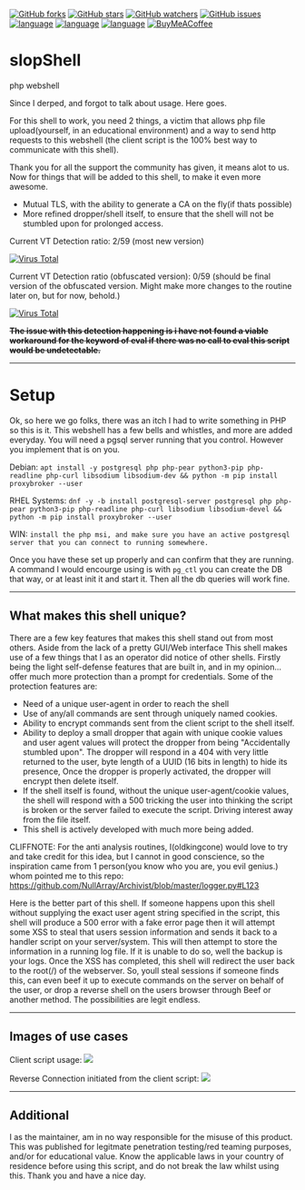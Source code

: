 [![GitHub forks](https://img.shields.io/github/forks/oldkingcone/slopShell?style=plastic)](https://github.com/oldkingcone/slopShell/network)
[![GitHub stars](https://img.shields.io/github/stars/oldkingcone/slopShell?style=plastic)](https://github.com/oldkingcone/slopShell/stargazers)
[![GitHub watchers](https://img.shields.io/github/watchers/oldkingcone/slopShell?style=plastic)](https://github.com/oldkingcone/slopShell/watchers)
[![GitHub issues](https://img.shields.io/github/issues/oldkingcone/slopShell?style=plastic)](https://github.com/oldkingcone/slopShell/issues)
[![language](https://img.shields.io/badge/language-PHP-blue?style=plastic)](https://www.php.net)
[![language](https://img.shields.io/badge/language-Powershell-blue?style=plastic)](https://docs.microsoft.com/en-us/powershell/)
[![language](https://img.shields.io/badge/language-Bash-yellow?style=plastic)](https://www.gnu.org/software/bash/)
[![BuyMeACoffee](https://img.shields.io/badge/BuyMeACoffee-Or%20Book-yellowgreen?style=plastic)](https://www.buymeacoffee.com/oldkingcone)


# slopShell
php webshell

Since I derped, and forgot to talk about usage. Here goes.

For this shell to work, you need 2 things, a victim that allows php file upload(yourself, in an educational environment) and a way to send http requests to this webshell (the client script is the 100% best way to communicate with this shell). 


Thank you for all the support the community has given, it means alot to us. Now for things that will be added to this shell, to make it even more awesome. 

 - Mutual TLS, with the ability to generate a CA on the fly(if thats possible) 
 - More refined dropper/shell itself, to ensure that the shell will not be stumbled upon for prolonged access.


Current VT Detection ratio: 2/59 (most new version)

[![Virus Total](https://www.virustotal.com/gui/images/VT_search_hash.svg)](https://www.virustotal.com/gui/file/fbec31525f79578305d67847183dbef7c7a64b431aef81fd59aadfbaa10461c5/detection)


Current VT Detection ratio (obfuscated version): 0/59 (should be final version of the obfuscated version. Might make more changes to the routine later on, but for now, behold.)

[![Virus Total](https://www.virustotal.com/gui/images/VT_search_hash.svg)](https://www.virustotal.com/gui/file/3f1c5bc158c57d1d065b02760cf7c67d271641176bfad9051e183446b328435d/detection)

~~__The issue with this detection happening is i have not found a viable workaround for the keyword of eval if there was no call to eval this script would be undetectable.__~~

---
# Setup

Ok, so here we go folks, there was an itch I had to write something in PHP so this is it. This webshell has a few bells and whistles, and more are added everyday. You will need a pgsql server running that you control. However you implement that is on you.

Debian: `apt install -y postgresql php php-pear python3-pip php-readline php-curl libsodium libsodium-dev && python -m pip install proxybroker --user`

RHEL Systems: `dnf -y -b install postgresql-server postgresql php php-pear python3-pip php-readline php-curl libsodium libsodium-devel && python -m pip install proxybroker --user`

WIN: `install the php msi, and make sure you have an active postgresql server that you can connect to running somewhere.`


Once you have these set up properly and can confirm that they are running. A command I would encourge using is with `pg_ctl` you can create the DB that way, or at least init it and start it. Then all the db queries will work fine.

---
## What makes this shell unique?


There are a few key features that makes this shell stand out from most others. Aside from the lack of a pretty GUI/Web interface
This shell makes use of a few things that I as an operator did notice of other shells. Firstly being the light self-defense features that are built in, and in
my opinion... offer much more protection than a prompt for credentials. 
Some of the protection features are:
 - Need of a unique user-agent in order to reach the shell
 - Use of any/all commands are sent through uniquely named cookies.
 - Ability to encrypt commands sent from the client script to the shell itself.
 - Ability to deploy a small dropper that again with unique cookie values and user agent values will protect the dropper from being "Accidentally stumbled upon". The dropper will respond in a 404 with very little returned to the user, byte length of a UUID (16 bits in length) to hide its presence,  Once the dropper is properly activated, the dropper will encrypt then delete itself.
 - If the shell itself is found, without the unique user-agent/cookie values, the shell will respond with a 500 tricking the user into thinking the script is broken or the server failed to execute the script. Driving interest away from the file itself.
 - This shell is actively developed with much more being added.

CLIFFNOTE: For the anti analysis routines, I(oldkingcone) would love to try and take credit for this idea, but I cannot in good conscience, so the inspiration came from 1 person(you know who you are, you evil genius.) whom pointed me to this repo: https://github.com/NullArray/Archivist/blob/master/logger.py#L123 


Here is the better part of this shell. If someone happens upon this shell without supplying the exact user agent string specified in the script, this shell will produce a 500 error with a fake error page then it will attempt some XSS to steal that users session information and sends it back to a handler script on your server/system. This will then attempt to store the information in a running log file. If it is unable to do so, well the backup is your logs. Once the XSS has completed, this shell will redirect the user back to the root(/) of the webserver. So, youll steal sessions if someone finds this, can even beef it up to execute commands on the server on behalf of the user, or drop a reverse shell on the users browser through Beef or another method. The possibilities are legit endless.

---
## Images of use cases

Client script usage:
![](https://github.com/oldkingcone/slopShell/blob/master/images/client_usage.png?raw=true)

Reverse Connection initiated from the client script:
![](https://github.com/oldkingcone/slopShell/blob/master/images/reverse_connection_client_script.png?raw=true)

---
## Additional

I as the maintainer, am in no way responsible for the misuse of this product. This was published for legitmate penetration testing/red teaming purposes, and/or for educational value.  Know the applicable laws in your country of residence before using this script, and do not break the law whilst using this. Thank you and have a nice day.
